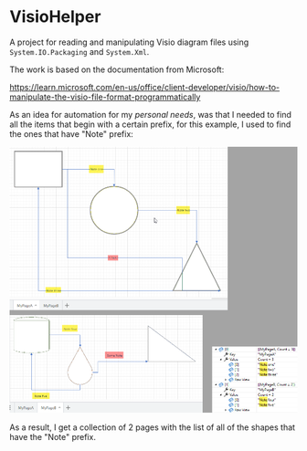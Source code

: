 # VisioHelper
A project for reading and manipulating Visio diagram files using `System.IO.Packaging` and `System.Xml`.

The work is based on the documentation from Microsoft:

https://learn.microsoft.com/en-us/office/client-developer/visio/how-to-manipulate-the-visio-file-format-programmatically

As an idea for automation for my _personal needs_, was that I needed to find all the items that begin with a certain prefix, for this example, I used to find the ones that have "Note" prefix:

![](./images/2_pages.png)

As a result, I get a collection of 2 pages with the list of all of the shapes that have the "Note" prefix.
